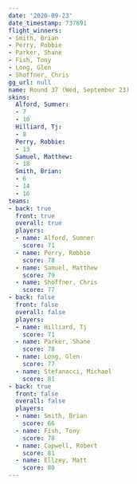 ```yaml
---
date: '2020-09-23'
date_timestamp: 737691
flight_winners:
- Smith, Brian
- Perry, Robbie
- Parker, Shane
- Fish, Tony
- Long, Glen
- Shoffner, Chris
gg_url: null
name: Round 37 (Wed, September 23)
skins:
  Alford, Sumner:
  - 7
  - 10
  Hilliard, Tj:
  - 8
  Perry, Robbie:
  - 13
  Samuel, Matthew:
  - 18
  Smith, Brian:
  - 6
  - 14
  - 16
teams:
- back: true
  front: true
  overall: true
  players:
  - name: Alford, Sumner
    score: 71
  - name: Perry, Robbie
    score: 78
  - name: Samuel, Matthew
    score: 79
  - name: Shoffner, Chris
    score: 77
- back: false
  front: false
  overall: false
  players:
  - name: Hilliard, Tj
    score: 71
  - name: Parker, Shane
    score: 78
  - name: Long, Glen
    score: 77
  - name: Stefanacci, Michael
    score: 81
- back: true
  front: false
  overall: false
  players:
  - name: Smith, Brian
    score: 66
  - name: Fish, Tony
    score: 78
  - name: Capwell, Robert
    score: 81
  - name: Ellzey, Matt
    score: 80
---
```

